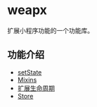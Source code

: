 # weapx

扩展小程序功能的一个功能库。

## 功能介绍

- [setState](docs/SetState.md)
- [Mixins](docs/Mixins.md)
- [扩展生命周期](docs/Lifecycle.md)
- [Store](docs/Store.md)
